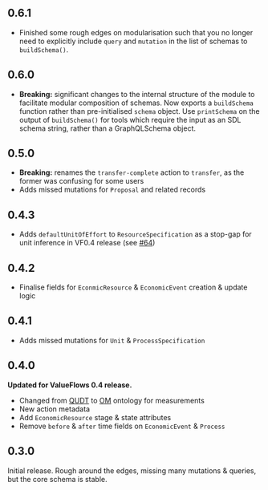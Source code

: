 ## 0.6.1

- Finished some rough edges on modularisation such that you no longer need to explicitly include `query` and `mutation` in the list of schemas to `buildSchema()`.

## 0.6.0

- **Breaking:** significant changes to the internal structure of the module to facilitate modular composition of schemas. Now exports a `buildSchema` function rather than pre-initialised `schema` object. Use `printSchema` on the output of `buildSchema()` for tools which require the input as an SDL schema string, rather than a GraphQLSchema object.

## 0.5.0

- **Breaking:** renames the `transfer-complete` action to `transfer`, as the former was confusing for some users
- Adds missed mutations for `Proposal` and related records

## 0.4.3

- Adds `defaultUnitOfEffort` to `ResourceSpecification` as a stop-gap for unit inference in VF0.4 release (see [#64](https://github.com/valueflows/vf-graphql/issues/64))

## 0.4.2

- Finalise fields for `EconmicResource` & `EconomicEvent` creation & update logic

## 0.4.1

- Adds missed mutations for `Unit` & `ProcessSpecification`

## 0.4.0

**Updated for ValueFlows 0.4 release.**

- Changed from [QUDT](http://www.qudt.org/pages/QUDToverviewPage.html) to [OM](https://github.com/HajoRijgersberg/OM) ontology for measurements
- New action metadata
- Add `EconomicResource` stage & state attributes
- Remove `before` & `after` time fields on `EconomicEvent` & `Process`

## 0.3.0

Initial release. Rough around the edges, missing many mutations & queries, but the core schema is stable.
